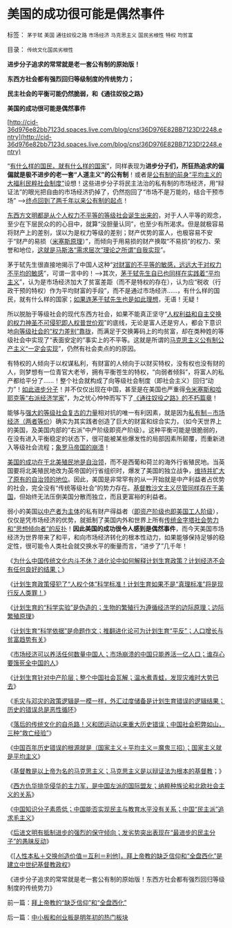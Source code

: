 # 美国的成功很可能是偶然事件

标签： `茅于轼` `美国` `通往奴役之路` `市场经济` `马克思主义` `国民劣根性` `特权` `均贫富` 

目录： `传统文化国民劣根性`

**进步分子追求的常常就是老一套公有制的原始版！**

**东西方社会都有强烈回归等级制度的传统势力；**

**民主社会的平衡可能仍然脆弱，和《通往奴役之路》**

**美国的成功很可能是偶然事件**

[http://cid-36d976e82bb7123d.spaces.live.com/blog/cns!36D976E82BB7123D!2248.entry](http://cid-36d976e82bb7123d.spaces.live.com/blog/cns!36D976E82BB7123D!2248.entry)

“[有什么样的国民，就有什么样的国家](../../../2010/12/18/有什么样的国民，就有什么样的政府.md)”，同样表现为**进步分子们，所狂热追求的偏偏就是极不进步的老一套“人道主义”的公有制**！或者是[公有制的前身“平均主义的大福利民粹社会制度”](../../../2010/1/18/被中国文化反对的民主就是公有制本身.md)设想！这些进步分子将民主法治的私有制的市场经济，用“辩证法”的眼光把自由的市场经济扔掉了，仍然抱回了“市场不是万能的，结合干预市场”
——>[终点回到了两千年以来公有制的起点](../../../2009/9/14/私有制和公有制之争.md)！

[东西方文明都是从个人权力不平等的等级社会诞生出来的](../../../2009/9/14/历史蒙太奇的反垄断和社会主义公有制.md)，对于人人平等的观念，至少在下层民众的的心目中，就算“没胆量认同”，也至少有所渴求。但是就极容易将财产上的差别，误以为是权力等级的差别；财产优势的富人，也极容易不安于“财产的易损（[米塞斯原理](../../../2010/12/21/米塞斯资本原理；什么是亏损？.md)）”，而倾向于用易损的财产换取“不易损”的权力、荣誉和地位，[这就是马斯洛“需求层次”理论之所谓“自我实现](../../../2009/11/8/马斯洛的需求层次理论和“生存权是最大的人权”.md)”。

茅于轼先生很直接地揭示了中国人这种“[对财富的不平等的敏感，远远大于对权力不平均的敏感](http://blog.sina.com.cn/s/blog_49a3971d0100flpa.html)”，可谓一言中的！——>其次，[茅于轼先生自已也同样在实践着“平均主义](../../../2010/8/20/公私不分就是公有制.md)”，认为是市场经济加大了贫富差距（而不是特权的存在），认为应“税收（行政干预的特权）作为平均财富的手段”，而不是通过市场经济……，有什么样的国民，就有什么样的国家；[如果连茅于轼先生也是如此理想](../../../2010/4/26/茅于轼老师和美国社会残留的小农意识.md)，无语！无疑！

所以脱胎于等级社会的现代东西方社会，如果不能真正坚守“[人权利益和自主交换的权力神圣不可侵犯即人权普世价观](../../../2009/11/20/人权不可侵犯在于完整性要求.md)”的底线，无论是富人还是穷人，都会下意识地[向等级社会的“权力差别”靠拢](../../../2009/12/5/需要讲政治的社会和不需要讲政治的公民.md)，而满足于交换筹码上的均贫富，却在类种姓的等级社会中实现了“表面安定的”事实上的不平等。这就是所谓的[马克思主义公有制公产主义“一定会实现](../../../2009/12/5/无私的社会是不能反腐败的.md)”，仍然有社会卖点的的原因。

有特权的人倾向于以权谋私利，有财富的人倾向于以财买特权，没有权也没有财的人，则梦想有一位青官大老爷，拥有平衡苍生的特权，“向弱者倾斜”，将富人的私产都给平分了……！整个社会就构成了向等级社会制度（即社会主义）回归“动力”！[如此进步分子](../../../2010/10/13/在左右意识形态中难以自拨的进步分子.md)！并不仅仅出现在中国，甚至是在美国也严重得[令米塞斯和哈耶克等“右派经济学家](../../../2010/1/21/奥地利学派，孤独的自由战士.md)”，为之忧心忡忡而写下了[《通往奴役之路》的不朽篇章](../../../2009/7/23/哈耶克通向奴役之路富国强兵？.md)！

能够与[强大的等级社会复古的力量](../../../2009/9/28/中国怀旧复古的乌托邦传统文化.md)相对抗的唯一有利因素，就是因为[私有制－市场经济（两者等价](http://cid-36d976e82bb7123d.spaces.live.com/blog/cns!36D976E82BB7123D!1938.entry)）确实为其实践者创造了巨大的财富和综合实力，（如今天世界上的美国，及美国内部的“右派”中产阶级即资产阶级）。这种平衡可能是很脆弱的，在没有进入平衡稳定的状态下，很可能被某些爆发性的局部因素所颠覆，而重新进入等级社会流程；[象罗马帝国的崩溃](../../../2010/8/15/罗马帝国低人权隐患终致人口大绝灭.md)！

[美国的成功在于北美殖民地是自治领](../../../2008/3/22/《爱国者》后谈北美独立战争的政治经济外交军事史.md)，而不是西葡和荷兰的海外行省殖民地。当英国要将北美殖民地改为英帝国的行省组织时，爆发了美国的独立战争，[维持并扩大了原有的自治领的地位](../../../2010/11/25/民主就是行省制度向地方市政转变.md)。因此，美国是非常罕有的从一开始就是中产利益者占优势的社会，完全没有“传统等级社会”的势力存在。[基督教沙文主义尽管同样存在于美国](../../../2010/10/28/法西斯和基督教沙文主义.md)，但始终无法压倒美国分散而独立，而且更富裕的利益者。

弱小的美国[以中产者为主体](../../../2008/7/20/为什么中产者为主的社会很稳定.md)的私有财产得益者（[即资产阶级也即美国工人阶级](../../../2010/1/14/为什么说资产阶级就是工人阶级自已？.md)），仅仅是凭市场经济的优势，就抵制了美国内外和世界上所有[传统金字塔社会势力和“思想倾向者”的反扑](../../../2010/5/13/东西方传统文化垃圾取长补短发挥余热.md)！**因此美国的成功很令人感到是偶然事件**，而今天美国市场经济为世界带来了和平，和向市场经济转化的根本性动力，如果能够保持足够的稳定性，很可能令人类社会就交换水平的衡量而言，“进步了”几千年！

《[为什么中国传统文化内斗不休？进化论中如何解释计划生育政策？计划经济不会有任何良好的结果；](../../../2010/12/24/为什么中国传统文化内斗不休？计划生育.md)》

《[计划生育政策侵犯了“人权个体”科学标准！计划生育如果不是“真理标准”将是现行反人类罪！](../../../2010/12/24/计划生育是计划经济的灾难；.md)》

《[计划生育的“科学实验”是伪造的；生物的繁殖行为遵循经济学的边际原理；边际繁殖原理](../../../2010/12/24/计划生育的“科学依据”是伪造的.md)》

《[计划生育“科学依据”是命题作文；推翻进化论可为计划生育“平反”；人口增长与贫富趋势有关](../../../2010/12/25/人口增长规律与贫富无关.md)》

《[市场经济可以养活任何数量中国人；市场崩溃的中国只能养活一亿人口；谁存心要饿死全中国的人](../../../2010/12/25/市场经济可以养活任何数量中国人.md)》

《[计划生育针对中产阶层；整个中国社会瓦解；温水煮青蛙，发现灾难时大势已去](../../../2010/12/25/计划生育正令整个中国社会瓦解.md)》

《[毛灾与邓灾的政策逻辑是一模一样，外汇过度储备是计划生育错误的逻辑结果；历史的错误总是恶性循环](http://blog.sina.com.cn/s/blog_5563a64d01017m1u.html)》

《[落后的传统文化的自杀路！义和团运动以来重大历史错误；中国社会积弊如山，三种“救亡经验”](../../../2010/12/26/义和团运动以来的重大错误.md)》

《[中国百年历史错误的根源就是（国家主义＋平均主义＝魔鬼三招）；国家主义就是平均主义](http://blog.sina.com.cn/s/blog_5563a64d01017m1w.html)》

《[基督教是以上帝为名的马克思主义；马克思主义是以辩证法为根本的基督教](../../../2010/12/27/路德新教是与马克思主义完全相反.md)；》

《[西方仇华排华侵华的主力军，是中国左派的国际盟友；纳粹种族论和北欧社会主义的关系](../../../2010/12/27/美国三次挽救了中国，三次挽救欧洲.md)》

《[中国知识分子素质低；中国能否实现民主与教育水平没有关系；中国“民主派”追求毛主义](../../../2010/12/27/文革“知识越多越反动”错在那里？.md)》

《[后进文明有抵制进步的强烈的保守倾向；发劣势突出表现在“最进步的民主分子”的愚昧反动](../../../2010/12/28/后发劣势突出表现在“进步分子”愚昧反动.md)》

《[[人性本私＋交换创造价值＝互利＝利他]，拜上帝教的缺乏信仰和“全盘西化”是建立中世纪基督教政权](../../../2010/12/28/拜上帝教的“缺乏信仰”和“全盘西化”.md)》

《进步分子追求的常常就是老一套公有制的原始版！东西方社会都有强烈回归等级制度的传统势力》

前一篇：[拜上帝教的“缺乏信仰”和“全盘西化”](../../../2010/12/28/拜上帝教的“缺乏信仰”和“全盘西化”.md)

后一篇：[中小板和创业板是明年初的热门板块](../../../2010/12/29/中小板和创业板是明年初的热门板块.md)